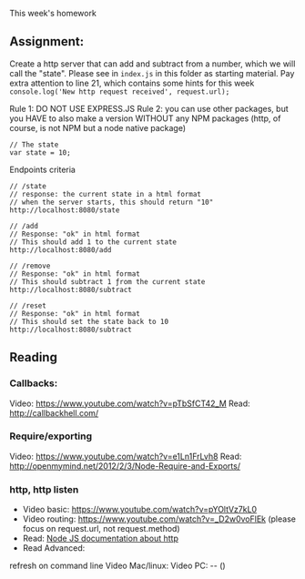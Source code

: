 This week's homework

## Assignment:
Create a http server that can add and subtract from a number, which we will call the "state". Please see in `index.js` in this folder as starting material. Pay extra attention to line 21, which contains some hints for this week `console.log('New http request received', request.url);`

Rule 1: DO NOT USE EXPRESS.JS
Rule 2: you can use other packages, but you HAVE to also make a version WITHOUT any NPM packages (http, of course, is not NPM but a node native package)
```
// The state
var state = 10; 
```

Endpoints criteria
```
// /state 
// response: the current state in a html format 
// when the server starts, this should return "10"
http://localhost:8080/state 

// /add
// Response: "ok" in html format
// This should add 1 to the current state
http://localhost:8080/add

// /remove
// Response: "ok" in html format
// This should subtract 1 ƒrom the current state
http://localhost:8080/subtract

// /reset
// Response: "ok" in html format
// This should set the state back to 10
http://localhost:8080/subtract
```

## Reading
### Callbacks: 
Video: https://www.youtube.com/watch?v=pTbSfCT42_M
Read: http://callbackhell.com/

### Require/exporting
Video: https://www.youtube.com/watch?v=e1Ln1FrLvh8
Read: http://openmymind.net/2012/2/3/Node-Require-and-Exports/

### http, http listen
- Video basic: https://www.youtube.com/watch?v=pYOltVz7kL0
- Video routing: https://www.youtube.com/watch?v=_D2w0voFlEk (please focus on request.url, not request.method)
- Read: [Node JS documentation about http](https://nodejs.org/en/docs/guides/anatomy-of-an-http-transaction/)
- Read Advanced: 

refresh on command line
Video Mac/linux: 
Video PC: -- ()